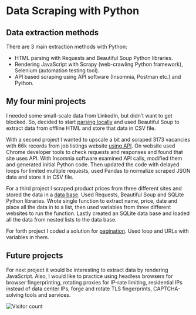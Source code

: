 # Data Scraping with Python

## Data extraction methods

There are 3 main extraction methods with Python:
- HTML parsing with Requests and Beautiful Soup Python libraries.
- Rendering JavaScript with Scrapy (web-crawling Python framework), Selenium (automation testing tool).
- API based scraping using API software (Insomnia, Postman etc.) and Python.

## My four mini projects

I needed some small-scale data from LinkedIn, but didn’t want to get blocked. So, decided to start [parsing locally] and used Beautiful Soup to extract data from offline HTML and store that data in CSV file.

[parsing locally]: <https://github.com/Geduifx/Data-Scraping-with-Python/blob/main/01_Clipboard_scraping.py>

With a second project I wanted to upscale a bit and scraped 3173 vacancies with 66k records from job listings website [using API]. On website used Chrome developer tools to check requests and responses and found that site uses API. With Insomnia software examined API calls, modified them and generated initial Python code. Then updated the code with delayed loops for limited multiple requests, used Pandas to normalize scraped JSON data and store it in CSV file.

[using API]: <https://github.com/Geduifx/Data-Scraping-with-Python/blob/main/02_API_scraping.py>

For a third project I scraped product prices from three different sites and stored the data in a [data base]. Used Requests, Beautiful Soup and SQLite Python libraries. Wrote single function to extract name, price, date and place all the data in to a list, then used variables from three different websites to run the function. Lastly created an SQLite data base and loaded all the data from nested lists to the data base.

[data base]: <https://github.com/Geduifx/Data-Scraping-with-Python/blob/main/03_Prices_scraping.py>

For forth project I coded a solution for [pagination]. Used loop and URLs with variables in them.

[pagination]: <https://github.com/Geduifx/Data-Scraping-with-Python/blob/main/04_Pagination.py>

## Future projects

For next project it would be interesting to extract data by rendering JavaScript. Also, I would like to practice using headless browsers for browser fingerprinting, rotating proxies for IP-rate limiting, residential IPs instead of data center IPs, forge and rotate TLS fingerprints, CAPTCHA-solving tools and services.

![Visitor count](https://shields-io-visitor-counter.herokuapp.com/badge?page=Geduifx.Data-Scraping-with-Python)
